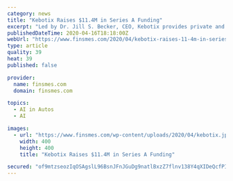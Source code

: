 ```yaml
---
category: news
title: "Kebotix Raises $11.4M in Series A Funding"
excerpt: "Led by Dr. Jill S. Becker, CEO, Kebotix provides private and public sector organization with a platform that combines artificial intelligence and robotic automation to discover chemicals and materials faster. The company leverages a team led by scientists and serial entrepreneurs – plus a self-driving lab for materials discovery – to ..."
publishedDateTime: 2020-04-16T18:18:00Z
webUrl: "https://www.finsmes.com/2020/04/kebotix-raises-11-4m-in-series-a-funding.html"
type: article
quality: 39
heat: 39
published: false

provider:
  name: finsmes.com
  domain: finsmes.com

topics:
  - AI in Autos
  - AI

images:
  - url: "https://www.finsmes.com/wp-content/uploads/2020/04/kebotix.jpg"
    width: 400
    height: 400
    title: "Kebotix Raises $11.4M in Series A Funding"

secured: "of9mtzseozIqOSAgslL96BsnJFnJGuDg9natlBxzZ7flnv138Y4qXIDeQcfPITSY97bYmdLMf96fZD06KROqMyY6FbkpfqRIZsqygjpYsSpDHYowy8H+482eQCvZb77bK2PZkKmtBfnfTORDbDpHx5kF4syhenxBgdT3X43KBo9opBb0nO2/5pShit79SyDInYHGOZlwwoy+x0R+qbeuKNjvC8lh5fA65XxLyzfeGoIsjMxVAdjHzoNGRIZ5saA3MrpvX8v8TtvEV4WKN+fxgLxK8bOjcwDPDgxxIDMWlZbRcRjZTXJnu3BiIm3Uy3eH;sbSoDGFHUFg9+1cs0nBITQ=="
---
```


